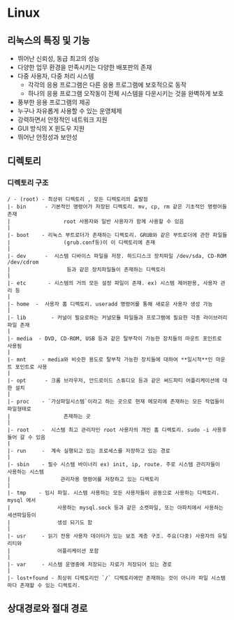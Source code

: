 # Linux

## 리눅스의 특징 및 기능

- 뛰어난 신뢰성, 동급 최고의 성능
- 다양한 업무 환경을 만족시키는 다양한 배포판의 존재
- 다중 사용자, 다중 처리 시스템
    - 각각의 응용 프로그램은 다른 응용 프로그램에 보호적으로 동작
    - 하나의 응용 프로그램 오작동이 전체 시스템을 다운시키는 것을 완벽하게 보호
- 풍부한 응용 프로그램의 제공
- 누구나 자유롭게 사용할 수 있는 운영체제
- 강력하면서 안정적인 네트워크 지원
- GUI 방식의 X 윈도우 지원
- 뛰어난 안정성과 보안성



## 디렉토리 
### 디렉토리 구조

```
/ - (root) - 최상위 디렉토리 , 모든 디렉토리의 출발점
|- bin      - 기본적인 명령어가 저장된 디렉토리. mv, cp, rm 같은 기초적인 명령어들 존재
|                 root 사용자와 일반 사용자가 함께 사용할 수 있음           
|
|- boot    - 리눅스 부트로더가 존재하는 디렉토리. GRUB와 같은 부트로더에 관한 파일들
|                 (grub.conf등)이 이 디렉토리에 존재
|
|- dev      -  시스템 디바이스 파일을 저장. 하드디스크 장치파일 /dev/sda, CD-ROM /dev/cdrom 
|                  등과 같은 장치파일들이 존재하는 디렉토리
|
|- etc       - 시스템의 거의 모든 설정 파일이 존재. ex) 시스템 제어판용, 사용자 관리 등
|
|- home  -  사용자 홈 디렉토리. useradd 명령어를 통해 새로운 사용자 생성 가능
|
|- lib        - 커널이 필요로하는 커널모듈 파일들과 프로그램에 필요한 각종 라이브러리 파일 존재
|
|- media  - DVD, CD-ROM, USB 등과 같은 탈부착이 가능한 장치들의 마운트 포인트로 사용됨
|
|- mnt     - media와 비슷한 용도로 탈부착 가능한 장치들에 대하여 **일시적**인 마운트 포인트로 사용
|
|- opt      - 크롬 브라우저, 안드로이드 스튜디오 등과 같은 써드파티 어플리케이션에 대한 설치 
|
|- proc    - `가상파일시스템`이라고 하는 곳으로 현재 메모리에 존재하는 모든 작업들이 파일형태로 
|                 존재하는 곳
|
|- root    -  시스템 최고 관리자인 root 사용자의 개인 홈 디렉토리. sudo -i 사용후 들어 갈 수 있음
|
|- run     -  계속 실행되고 있는 프로세스를 저장하고 있는 경로
| 
|- sbin    - 필수 시스템 바이너리 ex) init, ip, route. 주로 시스템 관리자들이 사용하는 시스템 
|                관리자용 명령어를 저장하고 있는 디렉토리
|
|- tmp    - 임시 파일. 시스템 사용하는 모든 사용자들이 공동으로 사용하는 디렉토리. mysql 에서 
|               사용하는 mysql.sock 등과 같은 소켓파일, 또는 아파치에서 사용하는 세션파일등이 
|               생성 되기도 함
|
|- usr     - 읽기 전용 사용자 데이터가 있는 보조 계층 구조. 주요(다중) 사용자의 유틸리티와 
|               어플리케이션 포함
|
|- var     - 시스템 운영중에 저장되는 자료가 저장되어 있는 경로
|
|- lost+found - 최상위 디렉토리인 `/` 디렉토리에만 존재하는 것이 아니라 파일 시스템마다 존재할 수 있는 디렉토리.
```



## 상대경로와 절대 경로

